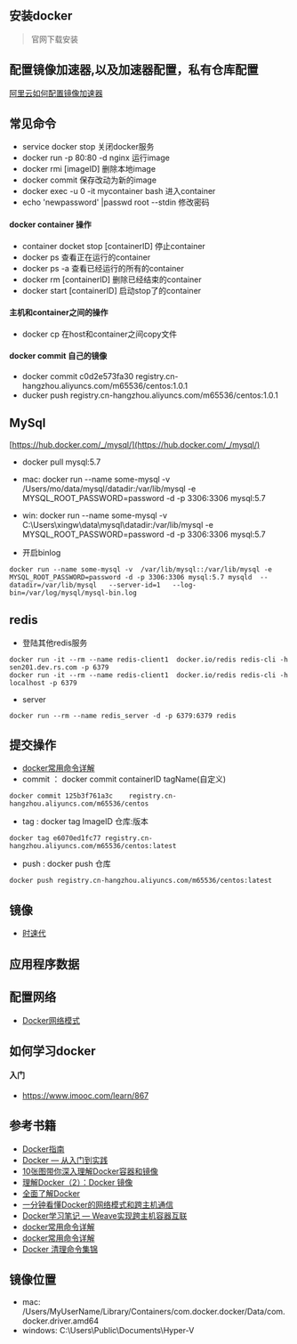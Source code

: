 ## 安装docker
> 官网下载安装

## 配置镜像加速器,以及加速器配置，私有仓库配置
[阿里云如何配置镜像加速器](https://cr.console.aliyun.com/?spm=5176.1971733.0.2.6c045aaadLFb4c#/accelerator)


## 常见命令
* service docker stop 关闭docker服务
* docker run -p 80:80 -d nginx 运行image 
* docker rmi [imageID] 删除本地image
* docker commit 保存改动为新的image
* docker exec -u 0 -it mycontainer bash 进入container 
* echo 'newpassword' |passwd root --stdin 修改密码

#### docker container 操作
* container docket stop [containerID] 停止container
* docker ps 查看正在运行的container
* docker ps -a 查看已经运行的所有的container
* docker rm [containerID] 删除已经结束的container
* docker start [containerID] 启动stop了的container

#### 主机和container之间的操作
* docker cp 在host和container之间copy文件


#### docker commit 自己的镜像
* docker commit c0d2e573fa30 registry.cn-hangzhou.aliyuncs.com/m65536/centos:1.0.1
* ducker push registry.cn-hangzhou.aliyuncs.com/m65536/centos:1.0.1


## MySql
[https://hub.docker.com/_/mysql/](https://hub.docker.com/_/mysql/)

* docker pull mysql:5.7
* mac: docker run --name some-mysql -v /Users/mo/data/mysql/datadir:/var/lib/mysql -e MYSQL_ROOT_PASSWORD=password -d -p 3306:3306 mysql:5.7
* win: docker run --name some-mysql -v C:\Users\xingw\data\mysql\datadir:/var/lib/mysql -e MYSQL_ROOT_PASSWORD=password -d -p 3306:3306 mysql:5.7

* 开启binlog
```
docker run --name some-mysql -v  /var/lib/mysql::/var/lib/mysql -e MYSQL_ROOT_PASSWORD=password -d -p 3306:3306 mysql:5.7 mysqld  --datadir=/var/lib/mysql   --server-id=1   --log-bin=/var/log/mysql/mysql-bin.log
```

## redis 
* 登陆其他redis服务
````aidl
docker run -it --rm --name redis-client1  docker.io/redis redis-cli -h sen201.dev.rs.com -p 6379
docker run -it --rm --name redis-client1  docker.io/redis redis-cli -h localhost -p 6379
````
* server
````aidl
docker run --rm --name redis_server -d -p 6379:6379 redis
````


## 提交操作
* [docker常用命令详解](http://blog.csdn.net/permike/article/details/51879578)
* commit ： docker commit containerID tagName(自定义)
````aidl
docker commit 125b3f761a3c    registry.cn-hangzhou.aliyuncs.com/m65536/centos
````
* tag : docker tag ImageID 仓库:版本
````aidl
docker tag e6070ed1fc77 registry.cn-hangzhou.aliyuncs.com/m65536/centos:latest
````
* push : docker push 仓库
````aidl
docker push registry.cn-hangzhou.aliyuncs.com/m65536/centos:latest
````

## 镜像
* [时速代](https://hub.tenxcloud.com/)


## 应用程序数据

## 配置网络
* [Docker网络模式](http://dockone.io/article/1261)


## 如何学习docker
#### 入门
* https://www.imooc.com/learn/867

## 参考书籍
* [Docker指南](https://yeasy.gitbooks.io/docker_practice/swarm/)
* [Docker — 从入门到实践](https://www.gitbook.com/book/yeasy/docker_practice/details)
* [10张图带你深入理解Docker容器和镜像](http://dockone.io/article/783)
* [理解Docker（2）：Docker 镜像](http://www.cnblogs.com/sammyliu/p/5877964.html)
* [全面了解Docker](https://github.com/moxingwang/Docker-introduce)
* [一分钟看懂Docker的网络模式和跨主机通信](http://www.cnblogs.com/yy-cxd/p/6553624.html)
* [ Docker学习笔记 — Weave实现跨主机容器互联](http://blog.csdn.net/wangtaoking1/article/details/45244525)
* [docker常用命令详解](http://blog.csdn.net/permike/article/details/51879578)
* [docker常用命令详解](http://blog.csdn.net/permike/article/details/51879578)
* [Docker 清理命令集锦](https://www.jb51.net/article/56051.htm)

## 镜像位置
* mac: /Users/MyUserName/Library/Containers/com.docker.docker/Data/com.docker.driver.amd64
* windows: C:\Users\Public\Documents\Hyper-V